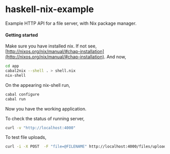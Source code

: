 # haskell-nix-example
Example HTTP API for a file server, with Nix package manager.

#### Getting started
Make sure you have installed nix. If not see, [http://nixos.org/nix/manual/#chap-installation](http://nixos.org/nix/manual/#chap-installation).
And now,
```bash
cd app
cabal2nix --shell . > shell.nix
nix-shell
```

On the appearing nix-shell run,
```bash
cabal configure
cabal run
```

Now you have the working application.

To check the status of running server,
```bash
curl -v "http://localhost:4000"
```

To test file uploads,
```bash
curl -i -X POST  -F "file=@FILENAME" http://localhost:4000/files/upload
```